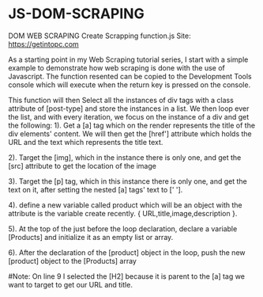 # JS-DOM-SCRAPING
DOM WEB SCRAPING
Create Scrapping function.js
Site: https://getintopc.com

As a starting point in my Web Scraping tutorial series, I start with a simple example to demonstrate how web scraping is done with the use of Javascript.
The function resented can be copied to the Development Tools console which will execute when the return key is pressed on the console.

This function will then Select all the instances of div tags with a class attribute of [post-type] and store the instances in a list.
We then loop ever the list, and with every iteration, we focus on the instance of a div and get the following:
1). Get a [a] tag which on the render represents the title of the div elements' content. We will then get the [href'] attribute which holds the URL and the text which represents the title text.

2). Target the [img], which in the instance there is only one, and get the [src] attribute to get the location of the image

3). Target the [p] tag, which in this instance there is only one, and get the text on it, after setting the nested [a] tags' text to [' '].

4). define a new variable called product which will be an object with the attribute is the variable create recently. { URL,title,image,description }.

5). At the top of the just before the loop declaration, declare a variable [Products] and initialize it as an empty list or array.

6). After the declaration of the [product] object in the loop, push the new [product] object to the [Products] array

#Note:
On line 9 I selected the [H2] because it is parent to the [a] tag we want to target to get our URL and title.
